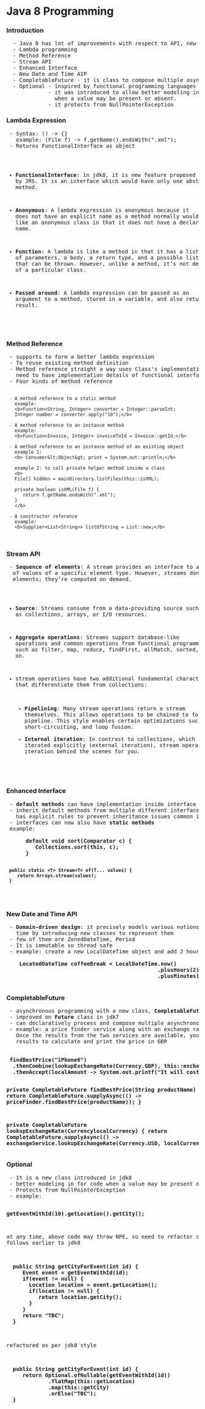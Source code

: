 <h1>Java 8 Programming</h1>

<h3>Introduction</h3>
<pre>
  - Java 8 has lot of improvements with respect to API, new concepts
  - Lambda programming
  - Method Reference
  - Stream API
  - Enhanced Interface
  - New Date and Time AIP
  - CompletableFuture - it is class to compose multiple asynchronous task
  - Optional - inspired by functional programming languages
  			 - it was introduced to allow better modeling in codebase
  			   when a value may be present or absent.
  			 - it protects from NullPointerException
</pre>

<h3>Lambda Expression</h3>
<pre>
 - Syntax: () -> {}
   example: (File f) -> f.getName().endsWith(".xml");
 - Returns FunctionalInterface as object
 
 - <b>FunctionalInterface</b>: in jdk8, it is new feature proposed by JRS. It is 
   an interface which would have only one abstract method.
   
 - <b>Anonymous</b>: A lambda expression is anonymous because it does not have an
   explicit name as a method normally would. It’s sort of like an anonymous class
   in that it does not have a declared name.
   
 - <b>Function</b>: A lambda is like a method in that it has a list of parameters, a
   body, a return type, and a possible list of exceptions that can be thrown. However, 
   unlike a method, it’s not declared as part of a particular class.
   
 - <b>Passed around</b>: A lambda expression can be passed as an argument to a
   method, stored in a variable, and also returned as a result.      
   
</pre>

<h3>Method Reference</h3>
<pre>
 - supports to form a better lambda expression
 - To reuse existing method definition
 - Method reference straight a way uses Class's implementation since lambda 
   need to have implementation details of functional interface
 - Four kinds of method reference
 
     - A method reference to a static method
       example: 
       <b>Function<String, Integer> converter = Integer::parseInt;
       Integer number = converter.apply("10");</b>
       
     - A method reference to an instance method
       example:
       <b>Function<Invoice, Integer> invoiceToId = Invoice::getId;</b>
       
     - A method reference to an instance method of an existing object
       example 1:
       <b> Consumer&lt;Object&gt; print = System.out::println;</b>
       
       example 2: to call private helper method inside a class
       <b>
       File[] hidden = mainDirectory.listFiles(this::isXML);
       
       private boolean isXML(File f) {
          return f.getName.endsWith(".xml");
       }
       </b>
       
     - A constructor reference
       example:
       <b>Supplier<List<String>> listOfString = List::new;</b>
</pre>

<h3>Stream API</h3>
<pre>
 - <b>Sequence of elements</b>: A stream provides an interface to a sequenced set
  of values of a specific element type. However, streams don’t actually store 
  elements; they’re computed on demand.
  
 - <b>Source</b>: Streams consume from a data-providing source such as collections,
   arrays, or I/O resources.
   
 - <b>Aggregate operations</b>: Streams support database-like operations and common 
   operations from functional programming languages, such as filter, map, reduce, 
   findFirst, allMatch, sorted, and so on.
   
 - stream operations have two additional fundamental characteristics 
   that differentiate them from collections:
      - <b>Pipelining</b>: Many stream operations return a stream themselves. This
       allows operations to be chained to form a larger pipeline. This style enables
       certain optimizations such as laziness, short-circuiting, and loop fusion.
      - <b>Internal iteration</b>:  In contrast to collections, which are iterated
        explicitly (external iteration), stream operations do the iteration behind 
        the scenes for you.
</pre>

<h3>Enhanced Interface</h3>
<pre>
 - <b>default methods</b> can have implementation inside interface
 - inherit default methods from multiple different interfaces. Note that Java 8 
   has explicit rules to prevent inheritance issues common in C++
 - interfaces can now also have <b>static methods</b>
 example:
 <b>
      default void sort(Comparator<? super E> c) {
         Collections.sort(this, c);
      }
      
     public static <T> Stream<T> of(T... values) {
        return Arrays.stream(values);
     }
 </b>
</pre>

<h3>New Date and Time API</h3>
<pre>
 - <b>Domain-driven design</b>: it precisely models various notions of date and
   time by introducing new classes to represent them
 - few of them are ZonedDateTime, Period
 - It is immutable so thread safe
 - example: create a new LocalDateTime object and add 2 hours and 30 minutes
 <b>
    LocatedDateTime coffeeBreak = LocalDateTime.now()
                                               .plusHours(2)
                                               .plusMinutes(30);
</b>
</pre>


<h3>CompletableFuture</h3>
<pre>
 - asynchronous programming with a new class, <b>CompletableFuture</b>
 - improved on <b>Future</b> class in jdk7
 - can declaratively process and compose multiple asynchronous tasks
 - example: a price finder service along with an exchange rate calculator. 
   Once the results from the two services are available, you can combine their 
   results to calculate and print the price in GBP
   
<b>
 findBestPrice("iPhone6")
  .thenCombine(lookupExchangeRate(Currency.GBP), this::exchange)
  .thenAccept(localAmount -> System.out.printf("It will cost you %f GBP\n", localAmount));
           
  private CompletableFuture<Price> findBestPrice(String productName) {
    return CompletableFuture.supplyAsync(() -> 
           priceFinder.findBestPrice(productName));
  }
    
  private CompletableFuture<Double> lookupExchangeRate(CurrencylocalCurrency) {
    return CompletableFuture.supplyAsync(() -> 
           exchangeService.lookupExchangeRate(Currency.USD, localCurrency));
  }
</b>
</pre>


<h3>Optional</h3>
<pre>
 - It is a new class introduced in jdk8
 - better modeling in for code when a value may be present or absent
 - Protects from NullPointerException
 - example: 
 
   <b>getEventWithId(10).getLocation().getCity();</b>
   
  at any time, above code may throw NPE, so need to refactor code as follows
  earlier to jdk8
  
  <b>
  public String getCityForEvent(int id) {
     Event event = getEventWithId(id);
     if(event != null) {
       Location location = event.getLocation();
       if(location != null) {
          return location.getCity();
       }
     }
     return "TBC";
  }
  </b>
   
   
   refactored as per jdk8 style
   
   <b>
  public String getCityForEvent(int id) {
     return Optional.ofNullable(getEventWithId(id))
             .flatMap(this::getLocation)
             .map(this::getCity)
             .orElse("TBC");
  }
   </b>
   
   
</pre>


















